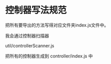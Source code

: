 # 控制器写法规范
把所有要导出的方法写得对应文件夹index.js文件中。

我会通过控制器扫描器

util/controllerScanner.js 

把所有的控制器生成到 controller/index.js 中

